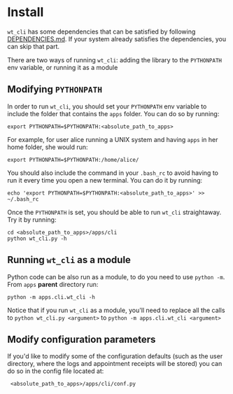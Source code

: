 # Install 

`wt_cli` has some dependencies that can be satisfied by following [DEPENDENCIES.md](DEPENDENCIES.md). If your system already satisfies the dependencies, you can skip that part.

There are two ways of running `wt_cli`: adding the library to the `PYTHONPATH` env variable, or running it as a module

## Modifying `PYTHONPATH`
In order to run `wt_cli`, you should set your `PYTHONPATH` env variable to include the folder that contains the `apps` folder. You can do so by running:

	export PYTHONPATH=$PYTHONPATH:<absolute_path_to_apps>
	
For example, for user alice running a UNIX system and having `apps` in her home folder, she would run:
	
	export PYTHONPATH=$PYTHONPATH:/home/alice/
	
You should also include the command in your `.bash_rc` to avoid having to run it every time you open a new terminal. You can do it by running:

	echo 'export PYTHONPATH=$PYTHONPATH:<absolute_path_to_apps>' >> ~/.bash_rc
	
Once the `PYTHONPATH` is set, you should be able to run `wt_cli` straightaway. Try it by running:

	cd <absolute_path_to_apps>/apps/cli
	python wt_cli.py -h
	
## Running `wt_cli` as a module
Python code can be also run as a module, to do you need to use `python -m`. From `apps` **parent** directory run:

    python -m apps.cli.wt_cli -h
    
Notice that if you run `wt_cli` as a module, you'll need to replace all the calls to `python wt_cli.py <argument>` to `python -m apps.cli.wt_cli <argument>` 

## Modify configuration parameters
If you'd like to modify some of the configuration defaults (such as the user directory, where the logs and appointment receipts will be stored) you can do so in the config file located at:

	 <absolute_path_to_apps>/apps/cli/conf.py